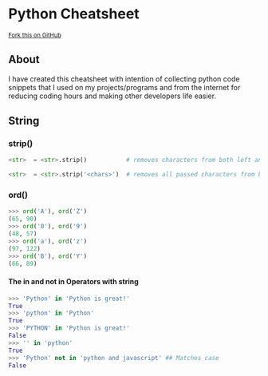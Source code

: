 Python Cheatsheet
=================

<sup>[Fork this on GitHub](https://github.com/BisratYalew/python-cheatsheet)
</sup>


## About
I have created this cheatsheet with intention of collecting python code snippets that I used on my projects/programs and from the internet for reducing coding hours and making other developers life easier.




String
------


### strip()
```python
<str>  = <str>.strip()           # removes characters from both left and right based on the argument

<str>  = <str>.strip('<chars>')  # removes all passed characters from both ends.

```



### ord()
```python
>>> ord('A'), ord('Z')
(65, 90)
>>> ord('0'), ord('9')
(48, 57)
>>> ord('a'), ord('z')
(97, 122)
>>> ord('B'), ord('Y')
(66, 89)
```


#### The in and not in Operators with string
```python 
>>> 'Python' in 'Python is great!'
True
>>> 'python' in 'Python'
True
>>> 'PYTHON' in 'Python is great!'
False
>>> '' in 'python'
True
>>> 'Python' not in 'python and javascript' ## Matches case
False
```
